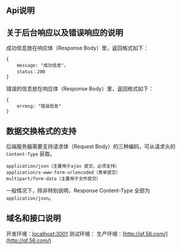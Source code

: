 ## Api说明

## 关于后台响应以及错误响应的说明

成功信息放在响应体（Response Body）里，返回格式如下：

```
{
    message: "成功信息"，
    status：200
}
```

错误的信息放在响应体（Response Body）里，返回格式如下：

```
{
    errmsg: "错误信息"
}
```

## 数据交换格式的支持

后端服务器需要支持请求体（Request Body）的三种编码，可从请求头的 `Content-Type` 获取。

```
application/json（主要用于ajax 提交，必须支持）
application/x-www-form-urlencoded（表单提交）
multipart/form-data（主要用于文件提交）
```

一般情况下，除非特别说明，Response Content-Type 全部为 `application/json`。

## 域名和接口说明

开发环境：[localhost:3001](localhost:3001)
测试环境：[]()
生产环境：[http://qf.56.com/](http://qf.56.com/)
